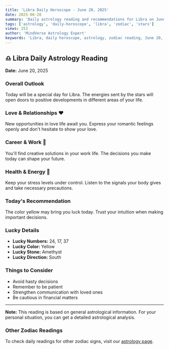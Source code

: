```yaml
---
title: 'Libra Daily Horoscope - June 20, 2025'
date: 2025-06-20
summary: 'Daily astrology reading and recommendations for Libra on June 20, 2025.'
tags: ['astrology', 'daily-horoscope', 'libra', 'zodiac', 'stars']
views: 253
author: 'MindVerse Astrology Expert'
keywords: 'Libra, daily horoscope, astrology, zodiac reading, June 20, 2025'
---
```


## ♎ Libra Daily Astrology Reading

**Date:** June 20, 2025

### Overall Outlook

Today will be a special day for Libra. The energies sent by the stars will open doors to positive developments in different areas of your life.

### Love & Relationships ❤️

New opportunities in love life await you. Express your romantic feelings openly and don't hesitate to show your love.

### Career & Work 💼

You'll find creative solutions in your work life. The decisions you make today can shape your future.

### Health & Energy 🌟

Keep your stress levels under control. Listen to the signals your body gives and take necessary precautions.

### Today's Recommendation

The color yellow may bring you luck today. Trust your intuition when making important decisions.

### Lucky Details

- **Lucky Numbers:** 24, 17, 37
- **Lucky Color:** Yellow
- **Lucky Stone:** Amethyst
- **Lucky Direction:** South

### Things to Consider

- Avoid hasty decisions
- Remember to be patient
- Strengthen communication with loved ones
- Be cautious in financial matters

---

**Note:** This reading is based on general astrological information. For your personal situation, you can get a detailed astrological analysis.

### Other Zodiac Readings

To check daily readings for other zodiac signs, visit our [astrology page](https://www.mindversedaily.com/en).
